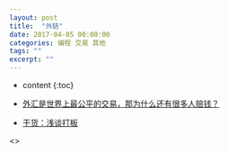 ```yaml
---
layout: post
title:  "外链"
date: 2017-04-05 00:00:00
categories: 编程 交易 其他
tags: ""
excerpt: ""
---
```


* content
{:toc}


* [外汇是世界上最公平的交易，那为什么还有很多人赔钱？](http://www.360doc.com/content/18/0228/21/35688004_733267661.shtml)

* [干货：浅谈打板](http://www.360doc.com/content/18/0405/19/11477950_743111904.shtml)




<>


















































































